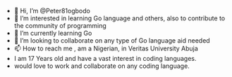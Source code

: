 - 👋 Hi, I’m @Peter81ogbodo
- 👀 I’m interested in learning Go language and others, also to contribute to the community of programming 
- 🌱 I’m currently learning Go
- 💞️ I’m looking to collaborate on  any type of Go language aid needed
- 📫 How to reach me , am  a Nigerian, in Veritas University Abuja 
- I am 17 Years old and have a vast interest in coding languages. 
- would love to work and collaborate on any coding language.

<!---
Peter81ogbodo/Peter81ogbodo is a ✨ special ✨ repository because its `README.md` (this file) appears on your GitHub profile.
You can click the Preview link to take a look at your changes.
--->
